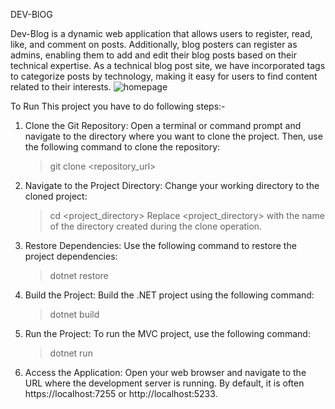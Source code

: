 DEV-BlOG

Dev-Blog is a dynamic web application that allows users to register, read, like, and comment on posts. Additionally, blog posters can register as admins, enabling them to add and edit their blog posts based on their technical expertise. As a technical blog post site, we have incorporated tags to categorize posts by technology, making it easy for users to find content related to their interests.
![homepage](https://github.com/vivekk2k28/Bloggie/assets/136052998/9012e8b1-54e9-487f-b7d1-41b8fef28383)

To Run This project you have to do following steps:-
1. Clone the Git Repository:
   Open a terminal or command prompt and navigate to the directory where you want to clone the project. Then, use the following command to clone the repository:
   >git clone <repository_url>
   
2. Navigate to the Project Directory:
   Change your working directory to the cloned project:
   >cd <project_directory>
   Replace <project_directory> with the name of the directory created during the clone operation.
   
3. Restore Dependencies:
   Use the following command to restore the project dependencies:
   >dotnet restore
   
4. Build the Project:
   Build the .NET project using the following command:
   >dotnet build
   
5. Run the Project:
   To run the MVC project, use the following command:
   >dotnet run
   
6. Access the Application:
   Open your web browser and navigate to the URL where the development server is running. By default, it is often https://localhost:7255 or http://localhost:5233.
